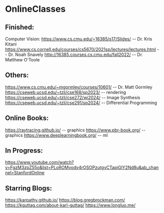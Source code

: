 # OnlineClasses

## Finished:
Computer Vision:
https://www.cs.cmu.edu/~16385/s17/Slides/ -- Dr. Kris Kitani
https://www.cs.cornell.edu/courses/cs5670/2021sp/lectures/lectures.html -- Dr. Noah Snavely
http://16385.courses.cs.cmu.edu/fall2022/ -- Dr. Matthew O'Toole


## Others:
https://www.cs.cmu.edu/~mgormley/courses/10601/ -- Dr. Matt Gormley
https://cseweb.ucsd.edu/~tzli/cse168/sp2023/ -- rendering
https://cseweb.ucsd.edu/~tzli/cse272/wi2024/ -- Image Synthesis
https://cseweb.ucsd.edu/~tzli/cse291/sp2024/ -- Differential Programming

## Online Books:
https://raytracing.github.io/ -- graphics
https://www.pbr-book.org/ -- graphics
https://www.deeplearningbook.org/ -- ml


## In Progress:
https://www.youtube.com/watch?v=FgzM3zpZ55o&list=PLoROMvodv4rOSOPzutgyCTapiGlY2Nd8u&ab_channel=StanfordOnline

## Starring Blogs:
https://karpathy.github.io/
https://blog.gregbrockman.com/
https://kguttag.com/about-karl-guttag/
https://www.longluo.me/




